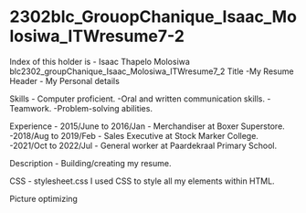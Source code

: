 # 2302blc_GrouopChanique_Isaac_Molosiwa_ITWresume7-2
Index of this holder is - Isaac Thapelo Molosiwa
blc2302_groupChanique_Isaac_Molosiwa_ITWresume7_2
Title -My Resume
Header - My Personal details 

Skills - Computer proficient.
       -Oral and written communication skills.
       -Teamwork.
       -Problem-solving abilities.
       
Experience - 2015/June to 2016/Jan - Merchandiser at Boxer Superstore.
           -2018/Aug to 2019/Feb - Sales Executive at Stock Marker College.
           -2021/Oct to 2022/Jul - General worker at Paardekraal Primary School.
  
 Description - Building/creating my resume.
 
 CSS - stylesheet.css
 I used CSS to style all my elements within HTML.


Picture optimizing
